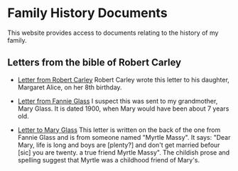 # Family History Documents

This website provides access to documents relating to the history of
my family.

## Letters from the bible of Robert Carley

* [Letter from Robert Carley](RobtCarley.pdf) Robert Carley wrote this
  letter to his daughter, Margaret Alice, on her 8th birthday.

* [Letter from Fannie Glass](FromFannieGlass.pdf) I suspect this was
  sent to my grandmother, Mary Glass. It is dated 1900, when Mary
  would have been about 7 years old.

* [Letter to Mary Glass](ToMaryGlass.pdf) This letter is written on
  the back of the one from Fannie Glass and is from someone named
  "Myrtle Massy". It says: "Dear Mary, life is long and boys are
  [plenty?] and don't get married befour [sic] you are twenty. a true
  friend Myrtle Massy". The childish prose and spelling suggest that
  Myrtle was a childhood friend of Mary's.
